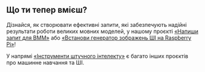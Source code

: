 ## Що ти тепер вмієш?

Дізнайся, як створювати ефективні запити, які забезпечують надійні результати роботи великих мовних моделей, у нашому проєкті [«Напиши запит для ВММ»](https://projects.raspberrypi.org/uk-UA/projects/ai-LLM-prompt) або [«Встанови генератор зображень ШІ на Raspberry Pi»](https://projects.raspberrypi.org/uk-UA/projects/ai-images-on-pi)!

У напрямі [«Інструменти штучного інтелекту»](https://projects.raspberrypi.org/uk-UA/pathways/ai-toolkit) є багато інших проєктів про машинне навчання та ШІ.
